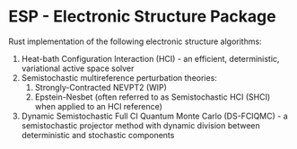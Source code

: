 # ESP - Electronic Structure Package

Rust implementation of the following electronic structure algorithms:
1. Heat-bath Configuration Interaction (HCI) - an efficient, deterministic, variational active space solver
2. Semistochastic multireference perturbation theories:
   1. Strongly-Contracted NEVPT2 (WIP)
   2. Epstein-Nesbet (often referred to as Semistochastic HCI (SHCI) when applied to an HCI reference)
3. Dynamic Semistochastic Full CI Quantum Monte Carlo (DS-FCIQMC) - a semistochastic projector method with dynamic division between deterministic and stochastic components
